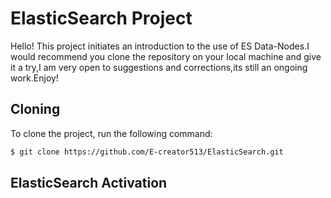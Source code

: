 # ElasticSearch Project

Hello! This project initiates an introduction to the use of ES Data-Nodes.I would recommend you clone the repository on your local machine and give it a try,I am very open to suggestions and corrections,its still an ongoing work.Enjoy!

## Cloning

To clone the project, run the following command:

```bash
$ git clone https://github.com/E-creator513/ElasticSearch.git
```
##  ElasticSearch Activation

